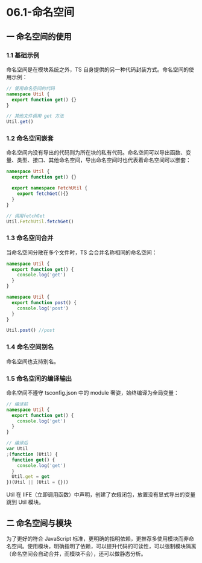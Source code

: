 # 06.1-命名空间

## 一 命名空间的使用

### 1.1 基础示例

命名空间是在模块系统之外，TS 自身提供的另一种代码封装方式。命名空间的使用示例：

```ts
// 使用命名空间的代码
namespace Util {
  export function get() {}
}

// 其他文件调用 get 方法
Util.get()
```

### 1.2 命名空间嵌套

命名空间内没有导出的代码则为所在块的私有代码。命名空间可以导出函数、变量、类型、接口、其他命名空间，导出命名空间时也代表着命名空间可以嵌套：

```ts
namespace Util {
  export function get() {}

  export namespace FetchUtil {
    export fetchGet(){}
  }
}

// 调用fetchGet
Util.FetchUtil.fetchGet()
```

### 1.3 命名空间合并

当命名空间分散在多个文件时，TS 会合并名称相同的命名空间：

```ts
namespace Util {
  export function get() {
    console.log('get')
  }
}

namespace Util {
  export function post() {
    console.log('post')
  }
}

Util.post() //post
```

### 1.4 命名空间别名

命名空间也支持别名。

### 1.5 命名空间的编译输出

命名空间不遵守 tsconfig.json 中的 module 奢姿，始终编译为全局变量：

```ts
// 编译前
namespace Util {
  export function get() {
    console.log('get')
  }
}

// 编译后
var Util
;(function (Util) {
  function get() {
    console.log('get')
  }
  Util.get = get
})(Util || (Util = {}))
```

Util 在 IIFE（立即调用函数）中声明，创建了衣蛾闭包，放置没有显式导出的变量跳到 Util 模块。

## 二 命名空间与模块

为了更好的符合 JavaScript 标准，更明确的指明依赖，更推荐多使用模块而非命名空间。使用模块，明确指明了依赖，可以提升代码的可读性，可以强制模块隔离（命名空间会自动合并，而模块不会），还可以做静态分析。
